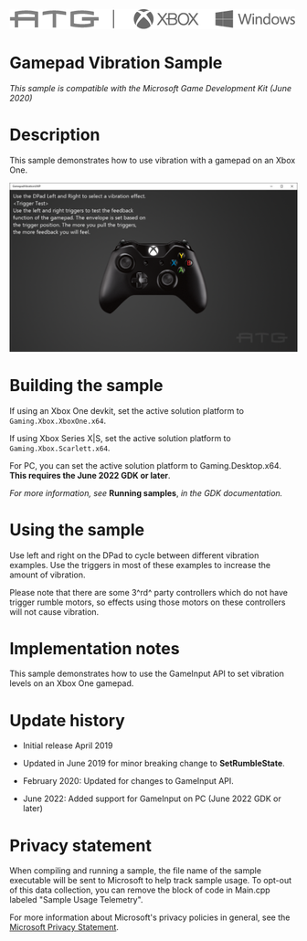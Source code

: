   ![](./media/image1.png)

#   Gamepad Vibration Sample

*This sample is compatible with the Microsoft Game Development Kit (June
2020)*

# 

# Description

This sample demonstrates how to use vibration with a gamepad on an Xbox
One.

![](./media/image3.png)

# Building the sample

If using an Xbox One devkit, set the active solution platform to `Gaming.Xbox.XboxOne.x64`.

If using Xbox Series X|S, set the active solution platform to `Gaming.Xbox.Scarlett.x64`.

For PC, you can set the active solution platform to Gaming.Desktop.x64.
**This requires the June 2022 GDK or later**.

*For more information, see* __Running samples__, *in the GDK documentation.*

# Using the sample

Use left and right on the DPad to cycle between different vibration
examples. Use the triggers in most of these examples to increase the
amount of vibration.

Please note that there are some 3^rd^ party controllers which do not
have trigger rumble motors, so effects using those motors on these
controllers will not cause vibration.

# Implementation notes

This sample demonstrates how to use the GameInput API to set vibration
levels on an Xbox One gamepad.

# Update history

-   Initial release April 2019

-   Updated in June 2019 for minor breaking change to
    **SetRumbleState**.

-   February 2020: Updated for changes to GameInput API.

-   June 2022: Added support for GameInput on PC (June 2022 GDK or
    later)

# Privacy statement

When compiling and running a sample, the file name of the sample
executable will be sent to Microsoft to help track sample usage. To
opt-out of this data collection, you can remove the block of code in
Main.cpp labeled "Sample Usage Telemetry".

For more information about Microsoft's privacy policies in general, see
the [Microsoft Privacy
Statement](https://privacy.microsoft.com/en-us/privacystatement/).
